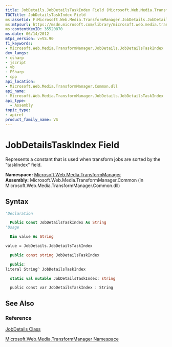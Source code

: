```yaml
---
title: JobDetails.JobDetailsTaskIndex Field (Microsoft.Web.Media.TransformManager)
TOCTitle: JobDetailsTaskIndex Field
ms:assetid: F:Microsoft.Web.Media.TransformManager.JobDetails.JobDetailsTaskIndex
ms:mtpsurl: https://msdn.microsoft.com/library/microsoft.web.media.transformmanager.jobdetails.jobdetailstaskindex(v=VS.90)
ms:contentKeyID: 35520870
ms.date: 06/14/2012
mtps_version: v=VS.90
f1_keywords:
- Microsoft.Web.Media.TransformManager.JobDetails.JobDetailsTaskIndex
dev_langs:
- csharp
- jscript
- vb
- FSharp
- cpp
api_location:
- Microsoft.Web.Media.TransformManager.Common.dll
api_name:
- Microsoft.Web.Media.TransformManager.JobDetails.JobDetailsTaskIndex
api_type:
  - Assembly
topic_type:
- apiref
product_family_name: VS
---
```


# JobDetailsTaskIndex Field

Represents a constant that is used when transform jobs are sorted by the "taskIndex" field.

**Namespace:**  [Microsoft.Web.Media.TransformManager](microsoft-web-media-transformmanager-namespace.md)  
**Assembly:**  Microsoft.Web.Media.TransformManager.Common (in Microsoft.Web.Media.TransformManager.Common.dll)

## Syntax

```vb
'Declaration

  Public Const JobDetailsTaskIndex As String
'Usage

  Dim value As String

value = JobDetails.JobDetailsTaskIndex
```

```csharp
  public const string JobDetailsTaskIndex
```

```cpp
  public:
literal String^ JobDetailsTaskIndex
```

``` fsharp
  static val mutable JobDetailsTaskIndex: string
```

```jscript
  public const var JobDetailsTaskIndex : String
```

## See Also

### Reference

[JobDetails Class](jobdetails-class-microsoft-web-media-transformmanager.md)

[Microsoft.Web.Media.TransformManager Namespace](microsoft-web-media-transformmanager-namespace.md)
